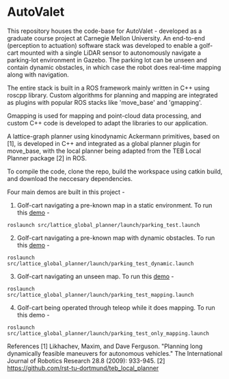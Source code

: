 # AutoValet
This repository houses the code-base for AutoValet - developed as a graduate course project at Carnegie Mellon University. An end-to-end (perception to actuation) software stack was developed to enable a golf-cart mounted with a single LiDAR sensor to autonomously navigate a parking-lot environment in Gazebo. The parking lot can be unseen and contain dynamic obstacles, in which case the robot does real-time mapping along with navigation. 

The entire stack is built in a ROS framework mainly written in C++ using roscpp library. Custom algorithms for planning and mapping are integrated as plugins with popular ROS stacks like 'move_base' and 'gmapping'.

Gmapping is used for mapping and point-cloud data processing, and custom C++ code is developed to adapt the libraries to our application.

A lattice-graph planner using kinodynamic Ackermann primitives, based on [1], is developed in C++ and integrated as a global planner plugin for move_base, with the local planner being adapted from the TEB Local Planner package [2] in ROS.

To compile the code, clone the repo, build the workspace using catkin build, and download the neccesary dependencies.

Four main demos are built in this project -
1. Golf-cart navigating a pre-known map in a static environment. To run this [demo](https://www.youtube.com/watch?v=puQ2CkSKNUQ&t=3s "demo") - 
<pre><code>roslaunch src/lattice_global_planner/launch/parking_test.launch</code></pre>
2. Golf-cart navigating a pre-known map with dynamic obstacles. To run this [demo](https://www.youtube.com/watch?v=gZdnv3wEWOQ "demo") - 
<pre><code>roslaunch src/lattice_global_planner/launch/parking_test_dynamic.launch</code></pre>
3. Golf-cart navigating an unseen map. To run this [demo](https://www.youtube.com/watch?time_continue=4&v=eEPvryrkFr0&feature=emb_title "demo") - 
<pre><code>roslaunch src/lattice_global_planner/launch/parking_test_mapping.launch</code></pre>
4. Golf-cart being operated through teleop while it does mapping. To run this demo - 
<pre><code>roslaunch src/lattice_global_planner/launch/parking_test_only_mapping.launch</code></pre>

References
[1] Likhachev, Maxim, and Dave Ferguson. "Planning long dynamically feasible maneuvers for autonomous vehicles." The International Journal of Robotics Research 28.8 (2009): 933-945.
[2] https://github.com/rst-tu-dortmund/teb_local_planner

